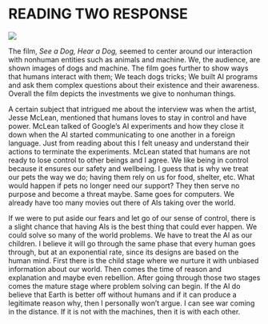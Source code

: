 # READING TWO RESPONSE

![](https://media.giphy.com/media/Swkvgkwvp1Zuw/giphy.gif)

The film, *See a Dog, Hear a Dog,* seemed to center around our interaction with nonhuman entities such as animals and machine. We, the audience, are shown images of dogs and machine. The film goes further to show ways that humans interact with them; We teach dogs tricks; We built AI programs and ask them complex questions about their existence and their awareness. Overall the film depicts the investments we give to nonhuman things.


A certain subject that intrigued me about the interview was when the artist, Jesse McLean, mentioned that humans loves to stay in control and have power. McLean talked of Google’s AI experiments and how they close it down when the AI started communicating to one another in a foreign language. Just from reading about this I felt uneasy and understand their actions to terminate the experiments. McLean stated that humans are not ready to lose control to other beings and I agree. We like being in control because it ensures our safety and wellbeing. I guess that is why we treat our pets the way we do; having them rely on us for food, shelter, etc. What would happen if pets no longer need our support? They then serve no purpose and become a threat maybe. Same goes for computers. We already have too many movies out there of AIs taking over the world. 

If we were to put aside our fears and let go of our sense of control, there is a slight chance that having AIs is the best thing that could ever happen. We could solve so many of the world problems. We have to treat the AI as our children. I believe it will go through the same phase that every human goes through, but at an exponential rate, since its designs are based on the human mind. First there is the child stage where we nurture it with unbiased information about our world. Then comes the time of reason and explanation and maybe even rebellion. After going through those two stages comes the mature stage where problem solving can begin. If the AI do believe that Earth is better off without humans and if it can produce a legitimate reason why, then I personally won’t argue. I can see war coming in the distance. If it is not with the machines, then it is with each other. 

